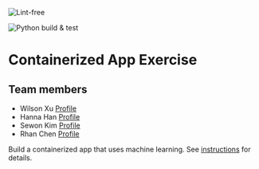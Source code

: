 ![Lint-free](https://github.com/software-students-fall2024/4-containers-thecoders3/actions/workflows/lint.yml/badge.svg)

![Python build & test](https://github.com/software-students-fall2024/4-containers-thecoders3/actions/workflows/build.yaml/badge.svg)

# Containerized App Exercise


## Team members

* Wilson Xu [Profile](https://github.com/wilsonxu101)
* Hanna Han [Profile](https://github.com/HannaHan2)
* Sewon Kim [Profile](https://github.com/SewonKim0)
* Rhan Chen [Profile](https://github.com/xc528)

Build a containerized app that uses machine learning. See [instructions](./instructions.md) for details.
